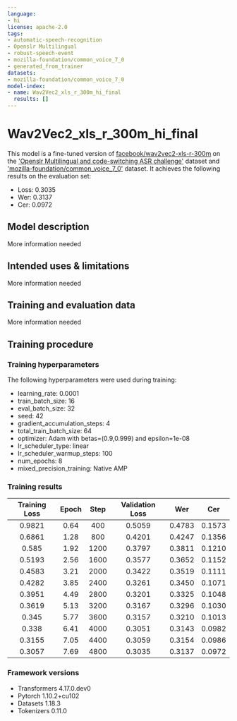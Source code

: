 ```yaml
---
language:
- hi
license: apache-2.0
tags:
- automatic-speech-recognition
- Openslr Multilingual
- robust-speech-event
- mozilla-foundation/common_voice_7_0
- generated_from_trainer
datasets:
- mozilla-foundation/common_voice_7_0
model-index:
- name: Wav2Vec2_xls_r_300m_hi_final
  results: []
---
```


<!-- This model card has been generated automatically according to the information the Trainer had access to. You
should probably proofread and complete it, then remove this comment. -->

# Wav2Vec2_xls_r_300m_hi_final
This model is a fine-tuned version of [facebook/wav2vec2-xls-r-300m](https://huggingface.co/facebook/wav2vec2-xls-r-300m) on the ['Openslr Multilingual and code-switching ASR challenge'](http://www.openslr.org/103/) dataset and ['mozilla-foundation/common_voice_7_0'](https://huggingface.co/datasets/mozilla-foundation/common_voice_7_0) dataset.
It achieves the following results on the evaluation set:
- Loss: 0.3035
- Wer: 0.3137
- Cer: 0.0972
## Model description
More information needed
## Intended uses & limitations
More information needed
## Training and evaluation data
More information needed
## Training procedure
### Training hyperparameters
The following hyperparameters were used during training:
- learning_rate: 0.0001
- train_batch_size: 16
- eval_batch_size: 32
- seed: 42
- gradient_accumulation_steps: 4
- total_train_batch_size: 64
- optimizer: Adam with betas=(0.9,0.999) and epsilon=1e-08
- lr_scheduler_type: linear
- lr_scheduler_warmup_steps: 100
- num_epochs: 8
- mixed_precision_training: Native AMP
### Training results
| Training Loss | Epoch | Step | Validation Loss | Wer    | Cer    |
|:-------------:|:-----:|:----:|:---------------:|:------:|:------:|
| 0.9821        | 0.64  | 400  | 0.5059          | 0.4783 | 0.1573 |
| 0.6861        | 1.28  | 800  | 0.4201          | 0.4247 | 0.1356 |
| 0.585         | 1.92  | 1200 | 0.3797          | 0.3811 | 0.1210 |
| 0.5193        | 2.56  | 1600 | 0.3577          | 0.3652 | 0.1152 |
| 0.4583        | 3.21  | 2000 | 0.3422          | 0.3519 | 0.1111 |
| 0.4282        | 3.85  | 2400 | 0.3261          | 0.3450 | 0.1071 |
| 0.3951        | 4.49  | 2800 | 0.3201          | 0.3325 | 0.1048 |
| 0.3619        | 5.13  | 3200 | 0.3167          | 0.3296 | 0.1030 |
| 0.345         | 5.77  | 3600 | 0.3157          | 0.3210 | 0.1013 |
| 0.338         | 6.41  | 4000 | 0.3051          | 0.3143 | 0.0982 |
| 0.3155        | 7.05  | 4400 | 0.3059          | 0.3154 | 0.0986 |
| 0.3057        | 7.69  | 4800 | 0.3035          | 0.3137 | 0.0972 |
### Framework versions
- Transformers 4.17.0.dev0
- Pytorch 1.10.2+cu102
- Datasets 1.18.3
- Tokenizers 0.11.0